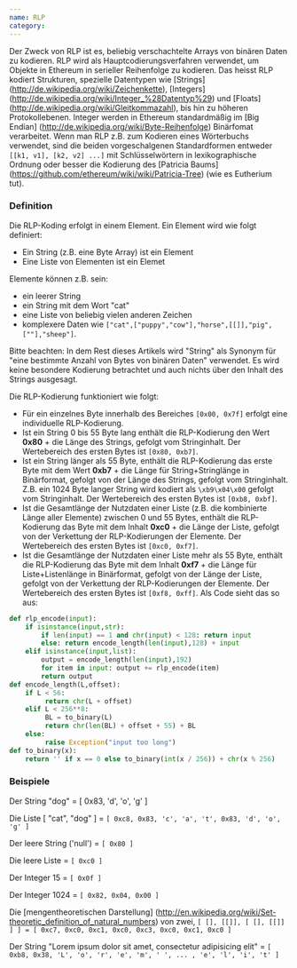 ```yaml
---
name: RLP
category: 
---
```


Der Zweck von RLP ist es, beliebig verschachtelte Arrays von binären Daten zu kodieren. RLP wird als Hauptcodierungsverfahren verwendet, um Objekte in Ethereum in serieller Reihenfolge zu kodieren. Das heisst RLP kodiert Strukturen, spezielle Datentypen wie [Strings] (http://de.wikipedia.org/wiki/Zeichenkette), [Integers] (http://de.wikipedia.org/wiki/Integer_%28Datentyp%29) und [Floats] (http://de.wikipedia.org/wiki/Gleitkommazahl), bis hin zu höheren Protokollebenen. Integer werden in Ethereum standardmäßig im [Big Endian] (http://de.wikipedia.org/wiki/Byte-Reihenfolge) Binärfomat verarbeitet.
Wenn man RLP z.B. zum Kodieren eines Wörterbuchs verwendet, sind die beiden vorgeschalgenen Standardformen entweder `[[k1, v1], [k2, v2] ...]` mit Schlüsselwörtern in lexikographische Ordnung oder besser die Kodierung des [Patricia Baums] (https://github.com/ethereum/wiki/wiki/Patricia-Tree) (wie es Eutherium tut).

### Definition
Die RLP-Koding erfolgt in einem Element. Ein Element wird wie folgt definiert:

* Ein String (z.B. eine Byte Array) ist ein Element
* Eine Liste von Elementen ist ein Elemet

Elemente können z.B. sein:
- ein leerer String
- ein String mit dem Wort "cat"
- eine Liste von beliebig vielen anderen Zeichen
- komplexere Daten wie  `["cat",["puppy","cow"],"horse",[[]],"pig",[""],"sheep"]`.
 
Bitte beachten: In dem Rest dieses Artikels wird "String" als Synonym für "eine bestimmte Anzahl von Bytes von binären Daten" verwendet. Es wird keine besondere Kodierung betrachtet und auch nichts über den Inhalt des Strings ausgesagt.

Die RLP-Kodierung funktioniert wie folgt:
* Für ein einzelnes Byte innerhalb des Bereiches `[0x00, 0x7f]` erfolgt eine individuelle RLP-Kodierung.
* Ist ein String 0 bis 55 Byte lang enthält die RLP-Kodierung den Wert **0x80** + die Länge des Strings, gefolgt vom Stringinhalt. Der Wertebereich des ersten Bytes ist `[0x80, 0xb7]`.
* Ist ein String länger als 55 Byte, enthält die RLP-Kodierung das erste Byte mit dem Wert **0xb7** + die Länge für String+Stringlänge in Binärformat, gefolgt von der Länge des Strings, gefolgt vom Stringinhalt. Z.B. ein 1024 Byte langer String wird kodiert als `\xb9\x04\x00` gefolgt vom Stringinhalt. Der Wertebereich des ersten Bytes ist `[0xb8, 0xbf]`.
* Ist die Gesamtlänge der Nutzdaten einer Liste (z.B. die kombinierte Länge aller Elemente)  zwischen 0 und 55 Bytes, enthält die RLP-Kodierung das Byte mit dem Inhalt **0xc0** + die Länge der Liste, gefolgt von der Verkettung der RLP-Kodierungen der Elemente. Der Wertebereich des ersten Bytes ist `[0xc0, 0xf7]`.
* Ist die Gesamtlänge der Nutzdaten einer Liste mehr als 55 Byte, enthält die RLP-Kodierung das Byte mit dem Inhalt **0xf7** +  die Länge für Liste+Listenlänge in Binärformat, gefolgt von der Länge der Liste, gefolgt von der Verkettung der RLP-Kodierungen der Elemente. Der Wertebereich des ersten Bytes ist `[0xf8, 0xff]`.
Als Code sieht das so aus:
```python
def rlp_encode(input):
    if isinstance(input,str):
        if len(input) == 1 and chr(input) < 128: return input
        else: return encode_length(len(input),128) + input
    elif isinstance(input,list):
        output = encode_length(len(input),192)
        for item in input: output += rlp_encode(item)
        return output
def encode_length(L,offset):
    if L < 56:
         return chr(L + offset)
    elif L < 256**8:
         BL = to_binary(L)
         return chr(len(BL) + offset + 55) + BL
    else:
         raise Exception("input too long")
def to_binary(x):
    return '' if x == 0 else to_binary(int(x / 256)) + chr(x % 256)
```
### Beispiele

Der String "dog" = [ 0x83, 'd', 'o', 'g' ]

Die Liste [ "cat", "dog" ] = `[ 0xc8, 0x83, 'c', 'a', 't', 0x83, 'd', 'o', 'g' ]`

Der leere String ('null') = `[ 0x80 ]`

Die leere Liste = `[ 0xc0 ]`

Der Integer 15 = `[ 0x0f ]`

Der Integer 1024 = `[ 0x82, 0x04, 0x00 ]`

Die [mengentheoretischen Darstellung] (http://en.wikipedia.org/wiki/Set-theoretic_definition_of_natural_numbers) von zwei, `[ [], [[]], [ [], [[]] ] ] = [ 0xc7, 0xc0, 0xc1, 0xc0, 0xc3, 0xc0, 0xc1, 0xc0 ]`

Der String "Lorem ipsum dolor sit amet, consectetur adipisicing elit" = `[ 0xb8, 0x38, 'L', 'o', 'r', 'e', 'm', ' ', ... , 'e', 'l', 'i', 't' ]`
